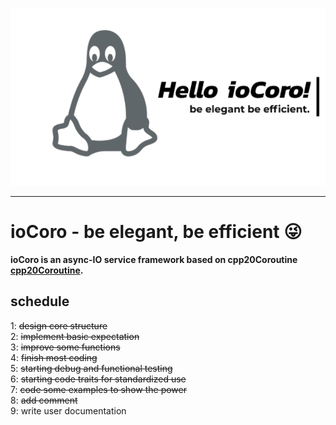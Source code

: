 ![This is an image](./images/hello-ioCoro.png)  

---  
 
# ioCoro - be elegant, be efficient :stuck_out_tongue_winking_eye:  

**ioCoro is an async-IO service framework based on cpp20Coroutine [cpp20Coroutine](https://www.scs.stanford.edu/~dm/blog/c++-coroutines.pdf).**  


## schedule
1: ~~design core structure~~  
2: ~~implement basic expectation~~  
3: ~~improve some functions~~  
4: ~~finish most coding~~   
5: ~~starting debug and functional testing~~  
6: ~~starting code traits for standardized use~~  
7: ~~code some examples to show the power~~  
8: ~~add comment~~  
9: write user documentation 
